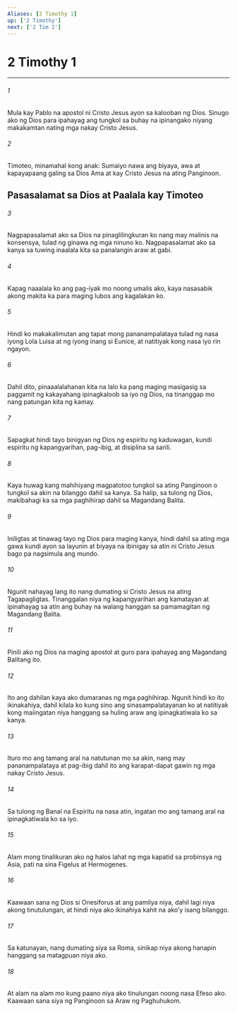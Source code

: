 ```yaml
---
Aliases: [2 Timothy 1]
up: ['2 Timothy']
next: ['2 Tim 2']
---
```

# 2 Timothy 1

***






















###### 1 










Mula kay Pablo na apostol ni Cristo Jesus ayon sa kalooban ng Dios. Sinugo ako ng Dios para ipahayag ang tungkol sa buhay na ipinangako niyang makakamtan nating mga nakay Cristo Jesus. 





















###### 2 










Timoteo, minamahal kong anak: Sumaiyo nawa ang biyaya, awa at kapayapaang galing sa Dios Ama at kay Cristo Jesus na ating Panginoon.

## Pasasalamat sa Dios at Paalala kay Timoteo 





















###### 3 










Nagpapasalamat ako sa Dios na pinaglilingkuran ko nang may malinis na konsensya, tulad ng ginawa ng mga ninuno ko. Nagpapasalamat ako sa kanya sa tuwing inaalala kita sa panalangin araw at gabi. 





















###### 4 










Kapag naaalala ko ang pag-iyak mo noong umalis ako, kaya nasasabik akong makita ka para maging lubos ang kagalakan ko. 





















###### 5 










Hindi ko makakalimutan ang tapat mong pananampalataya tulad ng nasa iyong Lola Luisa at ng iyong inang si Eunice, at natitiyak kong nasa iyo rin ngayon. 





















###### 6 










Dahil dito, pinaaalalahanan kita na lalo ka pang maging masigasig sa paggamit ng kakayahang ipinagkaloob sa iyo ng Dios, na tinanggap mo nang patungan kita ng kamay. 





















###### 7 










Sapagkat hindi tayo binigyan ng Dios ng espiritu ng kaduwagan, kundi espiritu ng kapangyarihan, pag-ibig, at disiplina sa sarili. 





















###### 8 










Kaya huwag kang mahihiyang magpatotoo tungkol sa ating Panginoon o tungkol sa akin na bilanggo dahil sa kanya. Sa halip, sa tulong ng Dios, makibahagi ka sa mga paghihirap dahil sa Magandang Balita. 





















###### 9 










Iniligtas at tinawag tayo ng Dios para maging kanya, hindi dahil sa ating mga gawa kundi ayon sa layunin at biyaya na ibinigay sa atin ni Cristo Jesus bago pa nagsimula ang mundo. 





















###### 10 










Ngunit nahayag lang ito nang dumating si Cristo Jesus na ating Tagapagligtas. Tinanggalan niya ng kapangyarihan ang kamatayan at ipinahayag sa atin ang buhay na walang hanggan sa pamamagitan ng Magandang Balita. 





















###### 11 










Pinili ako ng Dios na maging apostol at guro para ipahayag ang Magandang Balitang ito. 





















###### 12 










Ito ang dahilan kaya ako dumaranas ng mga paghihirap. Ngunit hindi ko ito ikinakahiya, dahil kilala ko kung sino ang sinasampalatayanan ko at natitiyak kong maiingatan niya hanggang sa huling araw ang ipinagkatiwala ko sa kanya. 





















###### 13 










Ituro mo ang tamang aral na natutunan mo sa akin, nang may pananampalataya at pag-ibig dahil ito ang karapat-dapat gawin ng mga nakay Cristo Jesus. 





















###### 14 










Sa tulong ng Banal na Espiritu na nasa atin, ingatan mo ang tamang aral na ipinagkatiwala ko sa iyo. 





















###### 15 










Alam mong tinalikuran ako ng halos lahat ng mga kapatid sa probinsya ng Asia, pati na sina Figelus at Hermogenes. 





















###### 16 










Kaawaan sana ng Dios si Onesiforus at ang pamilya niya, dahil lagi niya akong tinutulungan, at hindi niya ako ikinahiya kahit na akoʼy isang bilanggo. 





















###### 17 










Sa katunayan, nang dumating siya sa Roma, sinikap niya akong hanapin hanggang sa matagpuan niya ako. 





















###### 18 










At alam na alam mo kung paano niya ako tinulungan noong nasa Efeso ako. Kaawaan sana siya ng Panginoon sa Araw ng Paghuhukom.
